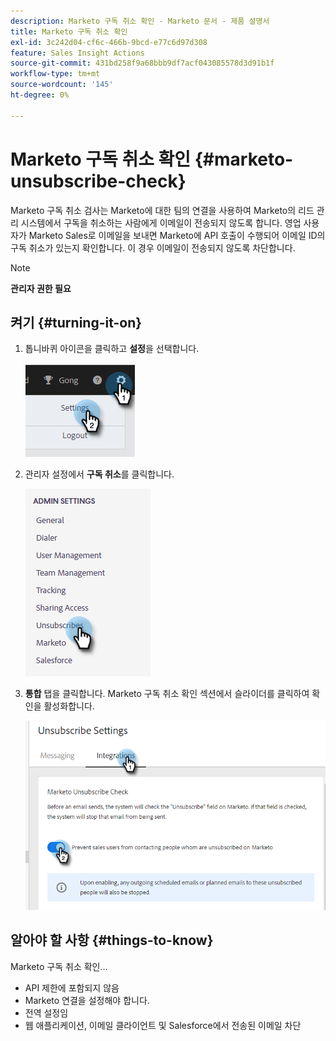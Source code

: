 ```yaml
---
description: Marketo 구독 취소 확인 - Marketo 문서 - 제품 설명서
title: Marketo 구독 취소 확인
exl-id: 3c242d04-cf6c-466b-9bcd-e77c6d97d308
feature: Sales Insight Actions
source-git-commit: 431bd258f9a68bbb9df7acf043085578d3d91b1f
workflow-type: tm+mt
source-wordcount: '145'
ht-degree: 0%

---
```


# Marketo 구독 취소 확인 {#marketo-unsubscribe-check}

Marketo 구독 취소 검사는 Marketo에 대한 팀의 연결을 사용하여 Marketo의 리드 관리 시스템에서 구독을 취소하는 사람에게 이메일이 전송되지 않도록 합니다. 영업 사용자가 Marketo Sales로 이메일을 보내면 Marketo에 API 호출이 수행되어 이메일 ID의 구독 취소가 있는지 확인합니다. 이 경우 이메일이 전송되지 않도록 차단합니다.

>[!NOTE]
>
>**관리자 권한 필요**

## 켜기 {#turning-it-on}

1. 톱니바퀴 아이콘을 클릭하고 **설정**&#x200B;을 선택합니다.

   ![](assets/marketo-unsubscribe-check-1.png)

1. 관리자 설정에서 **구독 취소**&#x200B;를 클릭합니다.

   ![](assets/marketo-unsubscribe-check-2.png)

1. **통합** 탭을 클릭합니다. Marketo 구독 취소 확인 섹션에서 슬라이더를 클릭하여 확인을 활성화합니다.

   ![](assets/marketo-unsubscribe-check-3.png)

## 알아야 할 사항 {#things-to-know}

Marketo 구독 취소 확인...

* API 제한에 포함되지 않음
* Marketo 연결을 설정해야 합니다.
* 전역 설정임
* 웹 애플리케이션, 이메일 클라이언트 및 Salesforce에서 전송된 이메일 차단
